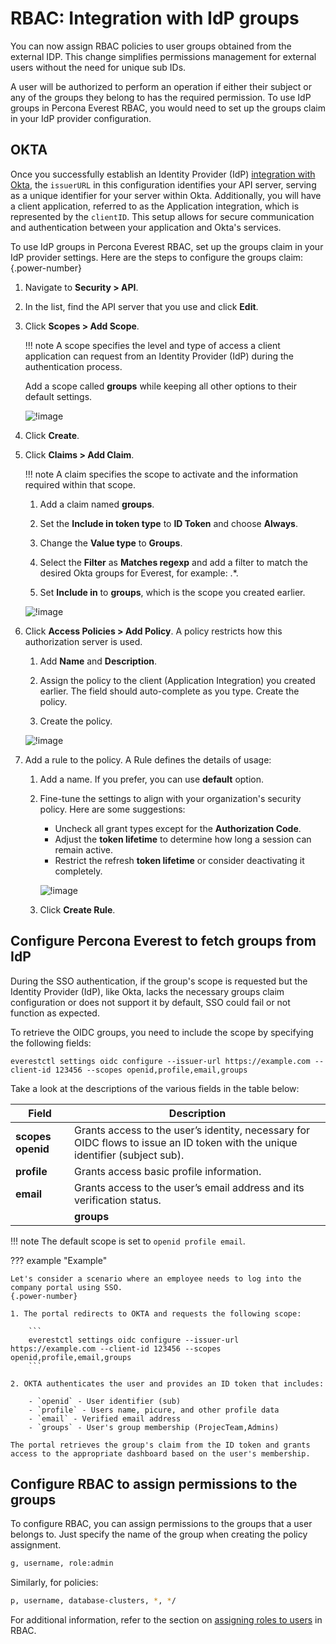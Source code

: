 # RBAC: Integration with IdP groups

You can now assign RBAC policies to user groups obtained from the external IDP. This change simplifies permissions management for external users without the need for unique sub IDs.

A user will be authorized to perform an operation if either their subject or any of the groups they belong to has the required permission. To use IdP groups in Percona Everest RBAC, you would need to set up the groups claim in your IdP provider configuration.

## OKTA

Once you successfully establish an Identity Provider (IdP) [integration with Okta](Idp_integration.md#configure-oidc-on-the-provider-side), the `issuerURL` in this configuration identifies your API server, serving as a unique identifier for your server within Okta. Additionally, you will have a client application, referred to as the Application integration, which is represented by the `clientID`. This setup allows for secure communication and authentication between your application and Okta's services.

To use IdP groups in Percona Everest RBAC, set up the groups claim in your IdP provider settings. Here are the steps to configure the groups claim:
{.power-number}

1. Navigate to **Security > API**.

2. In the list, find the API server that you use and click **Edit**.

3. Click **Scopes > Add Scope**. 

    !!! note
        A scope specifies the level and type of access a client application can request from an Identity Provider (IdP) during the authentication process.
      
    Add a scope called **groups** while keeping all other options to their default settings.

    ![!image](../images/scr_scope.png)


4. Click **Create**.

5. Click **Claims > Add Claim**. 

    !!! note
        A claim specifies the scope to activate and the information required within that scope.

    1. Add a claim named **groups**.

    2. Set the **Include in token type** to **ID Token** and choose **Always**.

    3. Change the **Value type** to **Groups**.

    4. Select the **Filter** as **Matches regexp** and add a filter to match the desired Okta groups for Everest, for example: .*.

    5. Set **Include in** to **groups**, which is the scope you created earlier.

    ![!image](../images/scr_claim.png)

6. Click **Access Policies > Add Policy**. A policy restricts how this authorization server is used.

    1. Add **Name** and **Description**.

    2. Assign the policy to the client (Application Integration) you created earlier. The field should auto-complete as you type. Create the policy.

    3. Create the policy.

    ![!image](../images/scr_policy.png)

7. Add a rule to the policy. A Rule defines the details of usage:

    1. Add a name. If you prefer, you can use **default** option.

    2. Fine-tune the settings to align with your organization's security policy. Here are some suggestions:

        - Uncheck all grant types except for the **Authorization Code**.
        -  Adjust the **token lifetime** to determine how long a session can remain active.
        - Restrict the refresh **token lifetime** or consider deactivating it completely.

        ![!image](../images/scr_rule.png)

    3. Click **Create Rule**.


## Configure Percona Everest to fetch groups from IdP

During the SSO authentication, if the group's scope is requested but the Identity Provider (IdP), like Okta, lacks the necessary groups claim configuration or does not support it by default, SSO could fail or not function as expected.

To retrieve the OIDC groups, you need to include the scope by specifying the following fields:

    everestctl settings oidc configure --issuer-url https://example.com --client-id 123456 --scopes openid,profile,email,groups

Take a look at the descriptions of the various fields in the table below:

 **Field**|**Description**|
 |--------|---------------|
 |**scopes openid**|Grants access to the user’s identity, necessary for OIDC flows to issue an ID token with the unique identifier (subject sub).|
  |**profile**|Grants access basic profile information.|
  |**email**|Grants access to the user’s email address and its verification status.|
    |**groups**|Grants access to obtain information about the user’s group memberships.|

!!! note
    The default scope is set to `openid profile email`.

??? example "Example"

    Let's consider a scenario where an employee needs to log into the company portal using SSO.
    {.power-number}

    1. The portal redirects to OKTA and requests the following scope:

        ```
        everestctl settings oidc configure --issuer-url https://example.com --client-id 123456 --scopes openid,profile,email,groups
        ```

    2. OKTA authenticates the user and provides an ID token that includes:

        - `openid` - User identifier (sub)
        - `profile` - Users name, picure, and other profile data
        - `email` - Verified email address
        - `groups` - User's group membership (ProjecTeam,Admins)

    The portal retrieves the group's claim from the ID token and grants access to the appropriate dashboard based on the user's membership.

## Configure RBAC to assign permissions to the groups

To configure RBAC, you can assign permissions to the groups that a user belongs to. Just specify the name of the group when creating the policy assignment.

```sh
g, username, role:admin
```

Similarly, for policies:

```sh
p, username, database-clusters, *, */
```

For additional information, refer to the section on [assigning roles to users](../administer/rbac.md#assigning-roles-to-users) in RBAC.



    



































